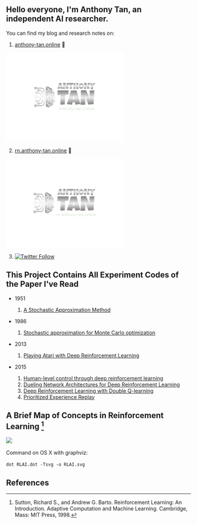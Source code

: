 ## Hello everyone, I'm Anthony Tan, an independent AI researcher. 

You can find my blog and research notes on:
1. [anthony-tan.online](https://anthony-tan.online)  👋

[![website_online](./logo_online.png)](https://anthony-tan.online)


2. [rn.anthony-tan.online](https://rn.anthony-tan.online) 👋

[![Website_rn](./logo_rn.png)](https://rn.anthony-tan.online)

3. [![Twitter Follow](https://img.shields.io/twitter/follow/anthony_tan?color=1DA1F2&logo=twitter&style=for-the-badge)](https://twitter.com/anthony_s_tan)

## This Project Contains All Experiment Codes of the Paper I've Read
- 1951
    1. [A Stochastic Approximation Method](./Robbins-Monro_Method)
  
- 1986
    1. [Stochastic approximation for Monte Carlo optimization](./Stochastic_Approximation_for_Monte_Carlo_Optimization)
- 2013
    1. [Playing Atari with Deep Reinforcement Learning](./DQN)
- 2015
    1. [Human-level control through deep reinforcement learning](./DQN)
    2. [Dueling Network Architectures for Deep Reinforcement Learning](./dueling_network)
    3. [Deep Reinforcement Learning with Double Q-learning](./double_DQN)
    4. [Prioritized Experience Replay](./proportional_prioritization)


## A Brief Map of Concepts in Reinforcement Learning [^1]


![](https://raw.githubusercontent.com/Tony-Tan/RL_Research_Papers_Review/master/RLAI.svg)


Command on OS X with graphviz: 

<code>dot RLAI.dot -Tsvg -o RLAI.svg</code>

## References

[^1]: Sutton, Richard S., and Andrew G. Barto. Reinforcement Learning: An Introduction. Adaptive Computation and Machine Learning. Cambridge, Mass: MIT Press, 1998.

